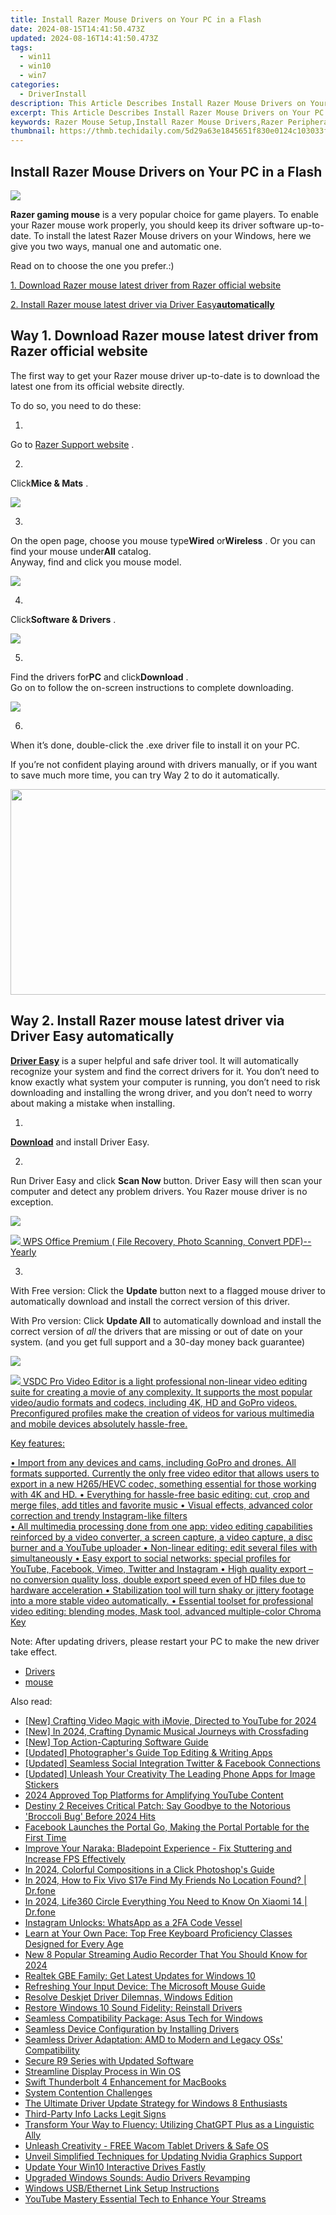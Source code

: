 ```yaml
---
title: Install Razer Mouse Drivers on Your PC in a Flash
date: 2024-08-15T14:41:50.473Z
updated: 2024-08-16T14:41:50.473Z
tags:
  - win11
  - win10
  - win7
categories:
  - DriverInstall
description: This Article Describes Install Razer Mouse Drivers on Your PC in a Flash
excerpt: This Article Describes Install Razer Mouse Drivers on Your PC in a Flash
keywords: Razer Mouse Setup,Install Razer Mouse Drivers,Razer Peripheral Configuration,Quick Razer Mouse Driver Installation,Razer Mice Drivers Guide,Install Razer Mouse Software on PC,Razer Mouse Drivers for Windows 10/11
thumbnail: https://thmb.techidaily.com/5d29a63e1845651f830e0124c103033fe9ea8d7a1b11e86673f2ac375d1ce40d.jpeg
---
```


## Install Razer Mouse Drivers on Your PC in a Flash

![](https://images.drivereasy.com/wp-content/uploads/2017/08/img_59916dd2efe45.jpg)

**Razer gaming mouse** is a very popular choice for game players. To enable your Razer mouse work properly, you should keep its driver software up-to-date. To install the latest Razer Mouse drivers on your Windows, here we give you two ways, manual one and automatic one.

Read on to choose the one you prefer.:)

[1. Download Razer mouse latest driver from Razer official website](#m1)

[2. Install Razer mouse latest driver via Driver Easy**automatically**](#m2)

## Way 1\. Download Razer mouse latest driver from Razer official website

 The first way to get your Razer mouse driver up-to-date is to download the latest one from its official website directly.

To do so, you need to do these:

 1)  

 Go to [Razer Support website](http://support.razerzone.com/) .

 2)  

 Click**Mice & Mats** .

![](https://images.drivereasy.com/wp-content/uploads/2017/08/img_5991737c10be4.jpg)

 3)  

 On the open page, choose you mouse type**Wired** or**Wireless** . Or you can find your mouse under**All** catalog.  
 Anyway, find and click you mouse model.

![](https://images.drivereasy.com/wp-content/uploads/2017/08/img_599173be93b1d.jpg)

 4)  

 Click**Software & Drivers** .

![](https://images.drivereasy.com/wp-content/uploads/2017/08/img_5991748622b84.png)

 5)  

 Find the drivers for**PC** and click**Download** .  
 Go on to follow the on-screen instructions to complete downloading.

![](https://images.drivereasy.com/wp-content/uploads/2017/08/img_5991746d6fe65.jpg)

 6)  

 When it’s done, double-click the .exe driver file to install it on your PC.

If  you’re not confident playing around with drivers manually,  or if you want to save much more time, you can try Way 2 to do it automatically.

<!-- affiliate ads begin -->
<a href="https://ursime.pxf.io/c/5597632/2092236/16384" target="_top" id="2092236"><img src="//a.impactradius-go.com/display-ad/16384-2092236" border="0" alt="" width="1920" height="329"/></a><img height="0" width="0" src="https://imp.pxf.io/i/5597632/2092236/16384" style="position:absolute;visibility:hidden;" border="0" />
<!-- affiliate ads end -->
## Way 2\. Install Razer mouse latest driver via Driver Easy automatically

**[Driver Easy](https://tools.techidaily.com/drivereasy/download/)**  is a super helpful and safe driver tool.  It will automatically recognize your system and find the correct drivers for it. You don’t need to know exactly what system your computer is running, you don’t need to risk downloading and installing the wrong driver, and you don’t need to worry about making a mistake when installing.

 1)  

 **[Download](https://tools.techidaily.com/drivereasy/download/)**   and install Driver Easy.

 2)  

 Run Driver Easy and click **Scan Now**   button. Driver Easy will then scan your computer and detect any problem drivers. You Razer mouse driver is no exception.

![](https://images.drivereasy.com/wp-content/uploads/2017/08/img_5991768d7f685.jpg)
<!-- affiliate ads begin -->
<a href="https://secure.2checkout.com/order/checkout.php?PRODS=38729081&QTY=1&AFFILIATE=108875&CART=1"><img src="https://website-prod.cache.wpscdn.com/img/wps-writer-free-word-processor-1x.3d9c80d.png" border="0">
WPS Office Premium ( File Recovery, Photo Scanning, Convert PDF)--Yearly</a>
<!-- affiliate ads end -->

 3)  

 With Free version: Click the **Update**  button next to a flagged mouse driver to automatically download and install the correct version of this driver.

With Pro version: Click **Update All**  to automatically download and install the correct version of _all_  the drivers that are missing or out of date on your system. (and you get full support and a 30-day money back guarantee)

![](https://images.drivereasy.com/wp-content/uploads/2017/08/img_599178457e79f.jpg)
<!-- affiliate ads begin -->
<a href="https://secure.2checkout.com/order/checkout.php?PRODS=4693127&QTY=1&AFFILIATE=108875&CART=1"><img src="https://www.videosoftdev.com/images/video_editor/screenshots/1.jpg" border="0">
VSDC Pro Video Editor is a light professional non-linear video editing suite for creating a movie of any complexity. It supports the most popular video/audio formats and codecs, including 4K, HD and GoPro videos. Preconfigured profiles make the creation of videos for various multimedia and mobile devices absolutely hassle-free.

Key features:

•	Import from any devices and cams, including GoPro and drones. All formats supported. Сurrently the only free video editor that allows users to export in a new H265/HEVC codec, something essential for those working with 4K and HD.
•	Everything for hassle-free basic editing: cut, crop and merge files, add titles and favorite music
•	Visual effects, advanced color correction and trendy Instagram-like filters   
•	All multimedia processing done from one app: video editing capabilities reinforced by  a video converter, a screen capture, a video capture, a disc burner and a YouTube uploader
•	Non-linear editing: edit several files with simultaneously 
•	Easy export to social networks: special profiles for YouTube, Facebook, Vimeo, Twitter and Instagram
•	High quality export – no conversion quality loss, double export speed even of HD files due to hardware acceleration
•	Stabilization tool will turn shaky or jittery footage into a more stable video automatically. 
•	Essential toolset for professional video editing: blending modes, Mask tool, advanced multiple-color Chroma Key  
</a>
<!-- affiliate ads end -->

 Note: After updating drivers, please restart your PC to make the new driver take effect.

* [Drivers](https://tools.techidaily.com/drivereasy/download/)
* [mouse](https://store.drivereasy.com/order/cart.php?PRODS=4731822&QTY=1&AFFILIATE=108875)

<ins class="adsbygoogle"
     style="display:block"
     data-ad-format="autorelaxed"
     data-ad-client="ca-pub-7571918770474297"
     data-ad-slot="1223367746"></ins>



<ins class="adsbygoogle"
     style="display:block"
     data-ad-client="ca-pub-7571918770474297"
     data-ad-slot="8358498916"
     data-ad-format="auto"
     data-full-width-responsive="true"></ins>





<span class="atpl-alsoreadstyle">Also read:</span>
<div><ul>
<li><a href="https://facebook-record-videos.techidaily.com/new-crafting-video-magic-with-imovie-directed-to-youtube-for-2024/"><u>[New] Crafting Video Magic with iMovie, Directed to YouTube for 2024</u></a></li>
<li><a href="https://fox-http.techidaily.com/new-in-2024-crafting-dynamic-musical-journeys-with-crossfading/"><u>[New] In 2024, Crafting Dynamic Musical Journeys with Crossfading</u></a></li>
<li><a href="https://desktop-recording.techidaily.com/new-top-action-capturing-software-guide/"><u>[New] Top Action-Capturing Software Guide</u></a></li>
<li><a href="https://extra-skills.techidaily.com/updated-photographers-guide-top-editing-and-writing-apps/"><u>[Updated] Photographer's Guide  Top Editing & Writing Apps</u></a></li>
<li><a href="https://facebook-clips.techidaily.com/updated-seamless-social-integration-twitter-and-facebook-connections/"><u>[Updated] Seamless Social Integration  Twitter & Facebook Connections</u></a></li>
<li><a href="https://some-skills.techidaily.com/updated-unleash-your-creativity-the-leading-phone-apps-for-image-stickers/"><u>[Updated] Unleash Your Creativity  The Leading Phone Apps for Image Stickers</u></a></li>
<li><a href="https://some-skills.techidaily.com/2024-approved-top-platforms-for-amplifying-youtube-content/"><u>2024 Approved  Top Platforms for Amplifying YouTube Content</u></a></li>
<li><a href="https://driver-install.techidaily.com/destiny-2-receives-critical-patch-say-goodbye-to-the-notorious-broccoli-bug-before-2024-hits/"><u>Destiny 2 Receives Critical Patch: Say Goodbye to the Notorious 'Broccoli Bug' Before 2024 Hits</u></a></li>
<li><a href="https://facebook.techidaily.com/facebook-launches-the-portal-go-making-the-portal-portable-for-the-first-time/"><u>Facebook Launches the Portal Go, Making the Portal Portable for the First Time</u></a></li>
<li><a href="https://driver-install.techidaily.com/1722990964139-improve-your-naraka-bladepoint-experience-fix-stuttering-and-increase-fps-effectively/"><u>Improve Your Naraka: Bladepoint Experience - Fix Stuttering and Increase FPS Effectively</u></a></li>
<li><a href="https://extra-information.techidaily.com/in-2024-colorful-compositions-in-a-click-photoshops-guide/"><u>In 2024, Colorful Compositions in a Click  Photoshop's Guide</u></a></li>
<li><a href="https://review-topics.techidaily.com/in-2024-how-to-fix-vivo-s17e-find-my-friends-no-location-found-drfone-by-drfone-virtual-android/"><u>In 2024, How to Fix Vivo S17e Find My Friends No Location Found? | Dr.fone</u></a></li>
<li><a href="https://phone-solutions.techidaily.com/in-2024-life360-circle-everything-you-need-to-know-on-xiaomi-14-drfone-by-drfone-virtual-android/"><u>In 2024, Life360 Circle Everything You Need to Know On Xiaomi 14 | Dr.fone</u></a></li>
<li><a href="https://facebook.techidaily.com/instagram-unlocks-whatsapp-as-a-2fa-code-vessel/"><u>Instagram Unlocks: WhatsApp as a 2FA Code Vessel</u></a></li>
<li><a href="https://tech-recovery.techidaily.com/learn-at-your-own-pace-top-free-keyboard-proficiency-classes-designed-for-every-age/"><u>Learn at Your Own Pace: Top Free Keyboard Proficiency Classes Designed for Every Age</u></a></li>
<li><a href="https://audio-editing.techidaily.com/new-8-popular-streaming-audio-recorder-that-you-should-know-for-2024/"><u>New 8 Popular Streaming Audio Recorder That You Should Know for 2024</u></a></li>
<li><a href="https://driver-install.techidaily.com/realtek-gbe-family-get-latest-updates-for-windows-10/"><u>Realtek GBE Family: Get Latest Updates for Windows 10</u></a></li>
<li><a href="https://driver-install.techidaily.com/refreshing-your-input-device-the-microsoft-mouse-guide/"><u>Refreshing Your Input Device: The Microsoft Mouse Guide</u></a></li>
<li><a href="https://driver-install.techidaily.com/resolve-deskjet-driver-dilemnas-windows-edition/"><u>Resolve Deskjet Driver Dilemnas, Windows Edition</u></a></li>
<li><a href="https://driver-install.techidaily.com/restore-windows-10-sound-fidelity-reinstall-drivers/"><u>Restore Windows 10 Sound Fidelity: Reinstall Drivers</u></a></li>
<li><a href="https://driver-install.techidaily.com/seamless-compatibility-package-asus-tech-for-windows/"><u>Seamless Compatibility Package: Asus Tech for Windows</u></a></li>
<li><a href="https://driver-install.techidaily.com/seamless-device-configuration-by-installing-drivers/"><u>Seamless Device Configuration by Installing Drivers</u></a></li>
<li><a href="https://driver-install.techidaily.com/seamless-driver-adaptation-amd-to-modern-and-legacy-oss-compatibility/"><u>Seamless Driver Adaptation: AMD to Modern and Legacy OSs' Compatibility</u></a></li>
<li><a href="https://driver-install.techidaily.com/secure-r9-series-with-updated-software/"><u>Secure R9 Series with Updated Software</u></a></li>
<li><a href="https://driver-install.techidaily.com/streamline-display-process-in-win-os/"><u>Streamline Display Process in Win OS</u></a></li>
<li><a href="https://driver-install.techidaily.com/swift-thunderbolt-4-enhancement-for-macbooks/"><u>Swift Thunderbolt 4 Enhancement for MacBooks</u></a></li>
<li><a href="https://driver-install.techidaily.com/system-contention-challenges/"><u>System Contention Challenges</u></a></li>
<li><a href="https://driver-install.techidaily.com/the-ultimate-driver-update-strategy-for-windows-8-enthusiasts/"><u>The Ultimate Driver Update Strategy for Windows 8 Enthusiasts</u></a></li>
<li><a href="https://driver-install.techidaily.com/third-party-info-lacks-legit-signs/"><u>Third-Party Info Lacks Legit Signs</u></a></li>
<li><a href="https://tech-revival.techidaily.com/transform-your-way-to-fluency-utilizing-chatgpt-plus-as-a-linguistic-ally/"><u>Transform Your Way to Fluency: Utilizing ChatGPT Plus as a Linguistic Ally</u></a></li>
<li><a href="https://driver-install.techidaily.com/unleash-creativity-free-wacom-tablet-drivers-and-safe-os/"><u>Unleash Creativity - FREE Wacom Tablet Drivers & Safe OS</u></a></li>
<li><a href="https://driver-install.techidaily.com/unveil-simplified-techniques-for-updating-nvidia-graphics-support/"><u>Unveil Simplified Techniques for Updating Nvidia Graphics Support</u></a></li>
<li><a href="https://driver-install.techidaily.com/update-your-win10-interactive-drives-fastly/"><u>Update Your Win10 Interactive Drives Fastly</u></a></li>
<li><a href="https://driver-install.techidaily.com/upgraded-windows-sounds-audio-drivers-revamping/"><u>Upgraded Windows Sounds: Audio Drivers Revamping</u></a></li>
<li><a href="https://driver-install.techidaily.com/windows-usbethernet-link-setup-instructions/"><u>Windows USB/Ethernet Link Setup Instructions</u></a></li>
<li><a href="https://youtube-blog.techidaily.com/be-mastery-essential-tech-to-enhance-your-streams/"><u>YouTube Mastery  Essential Tech to Enhance Your Streams</u></a></li>
</ul></div>

